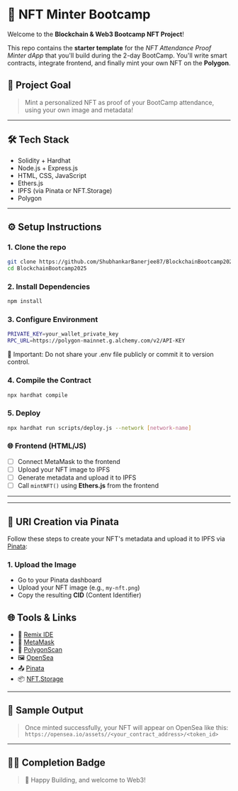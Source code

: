 # 🚀 NFT Minter Bootcamp

Welcome to the **Blockchain & Web3 Bootcamp NFT Project**!

This repo contains the **starter template** for the *NFT Attendance Proof Minter dApp* that you'll build during the 2-day BootCamp. You'll write smart contracts, integrate frontend, and finally mint your own NFT on the **Polygon**.

## 🎯 Project Goal

> Mint a personalized NFT as proof of your BootCamp attendance, using your own image and metadata!

---

## 🛠️ Tech Stack

- Solidity + Hardhat
- Node.js + Express.js
- HTML, CSS, JavaScript
- Ethers.js
- IPFS (via Pinata or NFT.Storage)
- Polygon 

---

## ⚙️ Setup Instructions

### 1. Clone the repo

```bash
git clone https://github.com/ShubhankarBanerjee87/BlockchainBootcamp2025.git
cd BlockchainBootcamp2025
```

### 2. Install Dependencies

```bash
npm install 
```

### 3. Configure Environment

```bash
PRIVATE_KEY=your_wallet_private_key
RPC_URL=https://polygon-mainnet.g.alchemy.com/v2/API-KEY
```

🔐 Important: Do not share your .env file publicly or commit it to version control.

### 4. Compile the Contract

```bash
npx hardhat compile
```

### 5. Deploy

```bash
npx hardhat run scripts/deploy.js --network [network-name]
```


### 🌐 Frontend (HTML/JS)

- [ ] Connect MetaMask to the frontend
- [ ] Upload your NFT image to IPFS
- [ ] Generate metadata and upload it to IPFS
- [ ] Call `mintNFT()` using **Ethers.js** from the frontend

---

---

## 🔗 URI Creation via Pinata

Follow these steps to create your NFT's metadata and upload it to IPFS via [Pinata](https://pinata.cloud):

### 1. Upload the Image
- Go to your Pinata dashboard
- Upload your NFT image (e.g., `my-nft.png`)
- Copy the resulting **CID** (Content Identifier)





## 🌐 Tools & Links

- 🔧 [Remix IDE](https://remix.ethereum.org/)
- 🦊 [MetaMask](https://metamask.io/)
- 🔎 [PolygonScan](https://polygonscan.com/)
- 🖼️ [OpenSea ](https://opensea.io/)
- 📤 [Pinata](https://www.pinata.cloud/)
- 📦 [NFT.Storage](https://nft.storage/)

---

## 📸 Sample Output

> Once minted successfully, your NFT will appear on OpenSea  like this:
> `https://opensea.io/assets//<your_contract_address>/<token_id>`

---

## 👨‍🎓 Completion Badge





> 🚀 Happy Building, and welcome to Web3!

